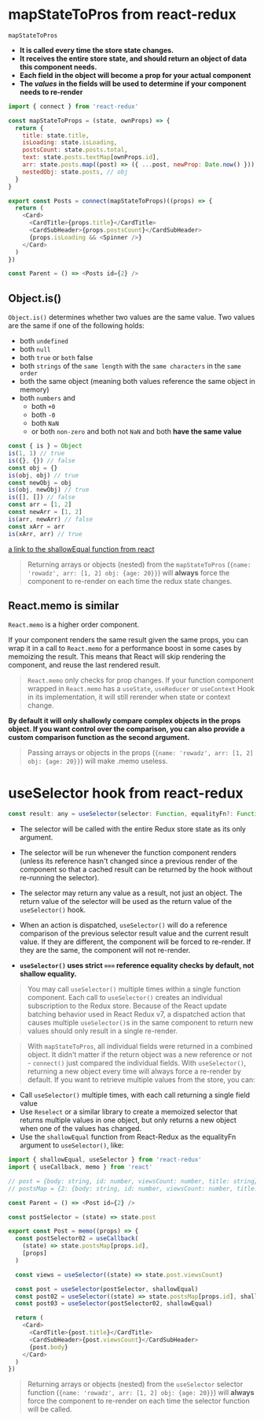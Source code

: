 # mapStateToPros from react-redux

`mapStateToPros`

- **It is called every time the store state changes.**
- **It receives the entire store state, and should return an object of data this component needs.**
- **Each field in the object will become a prop for your actual component**
- **The _values_ in the fields will be used to determine if your component needs to re-render**

```js
import { connect } from 'react-redux'

const mapStateToProps = (state, ownProps) => {
  return {
    title: state.title,
    isLoading: state.isLoading,
    postsCount: state.posts.total,
    text: state.posts.textMap[ownProps.id],
    arr: state.posts.map((post) => ({ ...post, newProp: Date.now() })),
    nestedObj: state.posts, // obj
  }
}

export const Posts = connect(mapStateToProps)((props) => {
  return (
    <Card>
      <CardTitle>{props.title}</CardTitle>
      <CardSubHeader>{props.postsCount}</CardSubHeader>
      {props.isLoading && <Spinner />}
    </Card>
  )
})

const Parent = () => <Posts id={2} />
```

## Object.is()

`Object.is()` determines whether two values are the same value. Two values are the same if one of the following holds:

- both `undefined`
- both `null`
- both `true` or `both` false
- both `strings` of the `same length` with the `same characters` in the `same order`
- both the same object (meaning both values reference the same object in memory)
- both `numbers` and
  - both `+0`
  - both `-0`
  - both `NaN`
  - or both `non-zero` and both not `NaN` and both **have the same value**

```js
const { is } = Object
is(1, 1) // true
is({}, {}) // false
const obj = {}
is(obj, obj) // true
const newObj = obj
is(obj, newObj) // true
is([], []) // false
const arr = [1, 2]
const newArr = [1, 2]
is(arr, newArr) // false
const xArr = arr
is(xArr, arr) // true
```

[a link to the shallowEqual function from react](https://github.com/facebook/fbjs/blob/master/packages/fbjs/src/core/shallowEqual.js#L39-L67)

> Returning arrays or objects (nested) from the `mapStateToPros` (`{name: 'rowadz', arr: [1, 2] obj: {age: 20}}`) will **always** force the component to re-render on each time the redux state changes.

## React.memo is similar

`React.memo` is a higher order component.

If your component renders the same result given the same props, you can wrap it in a call to `React.memo` for a performance boost in some cases by memoizing the result. This means that React will skip rendering the component, and reuse the last rendered result.

> `React.memo` only checks for prop changes. If your function component wrapped in `React.memo` has a `useState`, `useReducer` or `useContext` Hook in its implementation, it will still rerender when state or context change.

**By default it will only shallowly compare complex objects in the props object. If you want control over the comparison, you can also provide a custom comparison function as the second argument.**

> Passing arrays or objects in the props (`{name: 'rowadz', arr: [1, 2] obj: {age: 20}}`) will make .memo useless.

# useSelector hook from react-redux

```js
const result: any = useSelector(selector: Function, equalityFn?: Function)
```

- The selector will be called with the entire Redux store state as its only argument.

- The selector will be run whenever the function component renders (unless its reference hasn't changed since a previous render of the component so that a cached result can be returned by the hook without re-running the selector).

- The selector may return any value as a result, not just an object. The return value of the selector will be used as the return value of the `useSelector()` hook.

- When an action is dispatched, `useSelector()` will do a reference comparison of the previous selector result value and the current result value. If they are different, the component will be forced to re-render. If they are the same, the component will not re-render.

- **`useSelector()` uses strict `===` reference equality checks by default, not shallow equality.**

> You may call `useSelector()` multiple times within a single function component. Each call to `useSelector()` creates an individual subscription to the Redux store. Because of the React update batching behavior used in React Redux v7, a dispatched action that causes multiple `useSelector()`s in the same component to return new values should only result in a single re-render.

> With `mapStateToPros`, all individual fields were returned in a combined object. It didn't matter if the return object was a new reference or not - `connect()` just compared the individual fields. With `useSelector()`, returning a new object every time will always force a re-render by default. If you want to retrieve multiple values from the store, you can:

- Call `useSelector()` multiple times, with each call returning a single field value
- Use `Reselect` or a similar library to create a memoized selector that returns multiple values in one object, but only returns a new object when one of the values has changed.
- Use the `shallowEqual` function from React-Redux as the equalityFn argument to `useSelector()`, like:

```js
import { shallowEqual, useSelector } from 'react-redux'
import { useCallback, memo } from 'react'

// post = {body: string, id: number, viewsCount: number, title: string}
// postsMap = {2: {body: string, id: number, viewsCount: number, title: string }}

const Parent = () => <Post id={2} />

const postSelector = (state) => state.post

export const Post = memo((props) => {
  const postSelector02 = useCallback(
    (state) => state.postsMap[props.id],
    [props]
  )

  const views = useSelector((state) => state.post.viewsCount)

  const post = useSelector(postSelector, shallowEqual)
  const post02 = useSelector((state) => state.postsMap[props.id], shallowEqual)
  const post03 = useSelector(postSelector02, shallowEqual)

  return (
    <Card>
      <CardTitle>{post.title}</CardTitle>
      <CardSubHeader>{post.viewsCount}</CardSubHeader>
      {post.body}
    </Card>
  )
})
```

> Returning arrays or objects (nested) from the `useSelector` selector function (`{name: 'rowadz', arr: [1, 2] obj: {age: 20}}`) will **always** force the component to re-render on each time the selector function will be called.